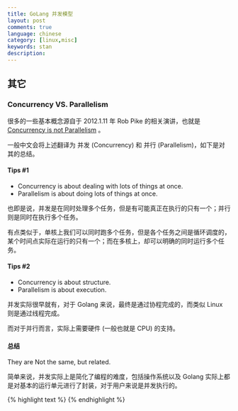```yaml
---
title: GoLang 并发模型
layout: post
comments: true
language: chinese
category: [linux,misc]
keywords: stan
description:
---
```



<!-- more -->


## 其它

### Concurrency VS. Parallelism

很多的一些基本概念源自于 2012.1.11 年 Rob Pike 的相关演讲，也就是 [Concurrency is not Parallelism](https://talks.golang.org/2012/waza.slide#1) 。

一般中文会将上述翻译为 并发 (Concurrency) 和 并行 (Parallelism)，如下是对其的总结。

#### Tips #1

* Concurrency is about dealing with lots of things at once.
* Parallelism is about doing lots of things at once.

也即是说，并发是在同时处理多个任务，但是有可能真正在执行的只有一个；并行则是同时在执行多个任务。

有点类似于，单核上我们可以同时跑多个任务，但是各个任务之间是循环调度的，某个时间点实际在运行的只有一个；而在多核上，却可以明确的同时运行多个任务。

#### Tips #2

* Concurrency is about structure.
* Parallelism is about execution.

并发实际很早就有，对于 Golang 来说，最终是通过协程完成的，而类似 Linux 则是通过线程完成。

而对于并行而言，实际上需要硬件 (一般也就是 CPU) 的支持。

#### 总结

They are Not the same, but related.

简单来说，并发实际上是简化了编程的难度，包括操作系统以及 Golang 实际上都是对基本的运行单元进行了封装，对于用户来说是并发执行的。


{% highlight text %}
{% endhighlight %}

